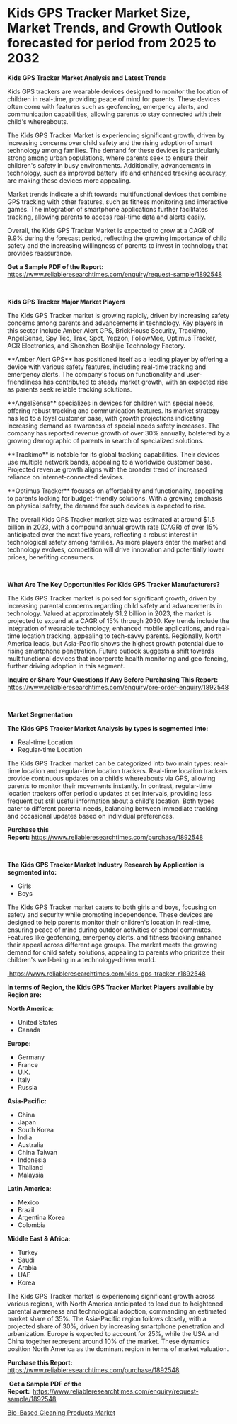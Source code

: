 <p><h1>Kids GPS Tracker Market Size, Market Trends, and Growth Outlook forecasted for period from 2025 to 2032</h1></p><p><strong>Kids GPS Tracker Market Analysis and Latest Trends</strong></p>
<p><p>Kids GPS trackers are wearable devices designed to monitor the location of children in real-time, providing peace of mind for parents. These devices often come with features such as geofencing, emergency alerts, and communication capabilities, allowing parents to stay connected with their child's whereabouts.</p><p>The Kids GPS Tracker Market is experiencing significant growth, driven by increasing concerns over child safety and the rising adoption of smart technology among families. The demand for these devices is particularly strong among urban populations, where parents seek to ensure their children's safety in busy environments. Additionally, advancements in technology, such as improved battery life and enhanced tracking accuracy, are making these devices more appealing.</p><p>Market trends indicate a shift towards multifunctional devices that combine GPS tracking with other features, such as fitness monitoring and interactive games. The integration of smartphone applications further facilitates tracking, allowing parents to access real-time data and alerts easily.</p><p>Overall, the Kids GPS Tracker Market is expected to grow at a CAGR of 9.9% during the forecast period, reflecting the growing importance of child safety and the increasing willingness of parents to invest in technology that provides reassurance.</p></p>
<p><strong>Get a Sample PDF of the Report:&nbsp;</strong> <a href="https://www.reliableresearchtimes.com/enquiry/request-sample/1892548?utm_campaign=1933&utm_medium=2&utm_source=Github&utm_content=ia&utm_term=14012025&utm_id=kids-gps-tracker">https://www.reliableresearchtimes.com/enquiry/request-sample/1892548</a></p>
<p>&nbsp;</p>
<p><strong>Kids GPS Tracker Major Market Players</strong></p>
<p><p>The Kids GPS Tracker market is growing rapidly, driven by increasing safety concerns among parents and advancements in technology. Key players in this sector include Amber Alert GPS, BrickHouse Security, Trackimo, AngelSense, Spy Tec, Trax, Spot, Yepzon, FollowMee, Optimus Tracker, ACR Electronics, and Shenzhen Boshijie Technology Factory.</p><p>**Amber Alert GPS** has positioned itself as a leading player by offering a device with various safety features, including real-time tracking and emergency alerts. The company's focus on functionality and user-friendliness has contributed to steady market growth, with an expected rise as parents seek reliable tracking solutions.</p><p>**AngelSense** specializes in devices for children with special needs, offering robust tracking and communication features. Its market strategy has led to a loyal customer base, with growth projections indicating increasing demand as awareness of special needs safety increases. The company has reported revenue growth of over 30% annually, bolstered by a growing demographic of parents in search of specialized solutions.</p><p>**Trackimo** is notable for its global tracking capabilities. Their devices use multiple network bands, appealing to a worldwide customer base. Projected revenue growth aligns with the broader trend of increased reliance on internet-connected devices.</p><p>**Optimus Tracker** focuses on affordability and functionality, appealing to parents looking for budget-friendly solutions. With a growing emphasis on physical safety, the demand for such devices is expected to rise.</p><p>The overall Kids GPS Tracker market size was estimated at around $1.5 billion in 2023, with a compound annual growth rate (CAGR) of over 15% anticipated over the next five years, reflecting a robust interest in technological safety among families. As more players enter the market and technology evolves, competition will drive innovation and potentially lower prices, benefiting consumers.</p></p>
<p>&nbsp;</p>
<p><strong>What Are The Key Opportunities For Kids GPS Tracker Manufacturers?</strong></p>
<p><p>The Kids GPS Tracker market is poised for significant growth, driven by increasing parental concerns regarding child safety and advancements in technology. Valued at approximately $1.2 billion in 2023, the market is projected to expand at a CAGR of 15% through 2030. Key trends include the integration of wearable technology, enhanced mobile applications, and real-time location tracking, appealing to tech-savvy parents. Regionally, North America leads, but Asia-Pacific shows the highest growth potential due to rising smartphone penetration. Future outlook suggests a shift towards multifunctional devices that incorporate health monitoring and geo-fencing, further driving adoption in this segment.</p></p>
<p><strong>Inquire or Share Your Questions If Any Before Purchasing This Report:</strong> <a href="https://www.reliableresearchtimes.com/enquiry/pre-order-enquiry/1892548?utm_campaign=1933&utm_medium=2&utm_source=Github&utm_content=ia&utm_term=14012025&utm_id=kids-gps-tracker">https://www.reliableresearchtimes.com/enquiry/pre-order-enquiry/1892548</a></p>
<p>&nbsp;</p>
<p><strong>Market Segmentation</strong></p>
<p><strong>The Kids GPS Tracker Market Analysis by types is segmented into:</strong></p>
<p><ul><li>Real-time Location</li><li>Regular-time Location</li></ul></p>
<p><p>The Kids GPS Tracker market can be categorized into two main types: real-time location and regular-time location trackers. Real-time location trackers provide continuous updates on a child’s whereabouts via GPS, allowing parents to monitor their movements instantly. In contrast, regular-time location trackers offer periodic updates at set intervals, providing less frequent but still useful information about a child's location. Both types cater to different parental needs, balancing between immediate tracking and occasional updates based on individual preferences.</p></p>
<p><strong>Purchase this Report:&nbsp;</strong><a href="https://www.reliableresearchtimes.com/purchase/1892548?utm_campaign=1933&utm_medium=2&utm_source=Github&utm_content=ia&utm_term=14012025&utm_id=kids-gps-tracker">https://www.reliableresearchtimes.com/purchase/1892548</a></p>
<p>&nbsp;</p>
<p><strong>The Kids GPS Tracker Market Industry Research by Application is segmented into:</strong></p>
<p><ul><li>Girls</li><li>Boys</li></ul></p>
<p><p>The Kids GPS Tracker market caters to both girls and boys, focusing on safety and security while promoting independence. These devices are designed to help parents monitor their children's location in real-time, ensuring peace of mind during outdoor activities or school commutes. Features like geofencing, emergency alerts, and fitness tracking enhance their appeal across different age groups. The market meets the growing demand for child safety solutions, appealing to parents who prioritize their children's well-being in a technology-driven world.</p></p>
<p><a href="https://www.reliableresearchtimes.com/kids-gps-tracker-r1892548?utm_campaign=1933&utm_medium=2&utm_source=Github&utm_content=ia&utm_term=14012025&utm_id=kids-gps-tracker">&nbsp;https://www.reliableresearchtimes.com/kids-gps-tracker-r1892548</a></p>
<p><strong>In terms of Region, the Kids GPS Tracker Market Players available by Region are:</strong></p>
<p>
    <p> <strong> North America: </strong>
        <ul>
            <li>United States</li>
            <li>Canada</li>
        </ul>
        </p> 
    <p> <strong> Europe: </strong>
        <ul>
            <li>Germany</li>
            <li>France</li>
            <li>U.K.</li>
            <li>Italy</li>
            <li>Russia</li>
        </ul>
        </p> 
    <p> <strong> Asia-Pacific: </strong>
        <ul>
            <li>China</li>
            <li>Japan</li>
            <li>South Korea</li>
            <li>India</li>
            <li>Australia</li>
            <li>China Taiwan</li>
            <li>Indonesia</li>
            <li>Thailand</li>
            <li>Malaysia</li>
        </ul>
        </p> 
    <p> <strong> Latin America: </strong>
        <ul>
            <li>Mexico</li>
            <li>Brazil</li>
            <li>Argentina Korea</li>
            <li>Colombia</li>
        </ul>
        </p> 
    <p> <strong> Middle East & Africa: </strong>
        <ul>
            <li>Turkey</li>
            <li>Saudi</li>
            <li>Arabia</li>
            <li>UAE</li>
            <li>Korea</li>
        </ul>
    </p>
    </p>
<p><p>The Kids GPS Tracker market is experiencing significant growth across various regions, with North America anticipated to lead due to heightened parental awareness and technological adoption, commanding an estimated market share of 35%. The Asia-Pacific region follows closely, with a projected share of 30%, driven by increasing smartphone penetration and urbanization. Europe is expected to account for 25%, while the USA and China together represent around 10% of the market. These dynamics position North America as the dominant region in terms of market valuation.</p></p>
<p><strong>Purchase this Report: </strong><a href="https://www.reliableresearchtimes.com/purchase/1892548?utm_campaign=1933&utm_medium=2&utm_source=Github&utm_content=ia&utm_term=14012025&utm_id=kids-gps-tracker">https://www.reliableresearchtimes.com/purchase/1892548</a></p>
<p>&nbsp;<strong>Get a Sample PDF of the Report:&nbsp;&nbsp;</strong><a href="https://www.reliableresearchtimes.com/enquiry/request-sample/1892548?utm_campaign=1933&utm_medium=2&utm_source=Github&utm_content=ia&utm_term=14012025&utm_id=kids-gps-tracker">https://www.reliableresearchtimes.com/enquiry/request-sample/1892548</a></p>
<p><strong></strong></p>
<p><p><a href="https://github.com/julyju69/Market-Research-Report-List-5/blob/main/bio-based-cleaning-products-market.md?utm_campaign=1933&utm_medium=2&utm_source=Github&utm_content=ia&utm_term=14012025&utm_id=kids-gps-tracker">Bio-Based Cleaning Products Market</a></p></p>